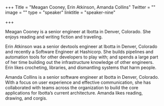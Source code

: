 +++
Title = "Meagan Cooney, Erin Atkinson, Amanda Collins"
Twitter = ""
image = ""
type = "speaker"
linktitle = "speaker-nine"

+++

Meagan Cooney is a senior engineer at Ibotta in Denver, Colorado. She enjoys reading and writing fiction and traveling.

Erin Atkinson was a senior devtools engineer at Ibotta in Denver, Colorado and recently a Software Engineer at Hashicorp. She builds pipelines and automation tools for other developers to play with; and spends a large part of her time building out the infrastructure knowledge of other engineers. Erin likes crocheting, libraries, and dismantling systems that harm people.

Amanda Collins is a senior software engineer at Ibotta in Denver, Colorado. With a focus on user experience and effective communication, she has collaborated with teams across the organization to build the core applications for Ibotta’s current architecture. Amanda likes reading, drawing, and corgis.
